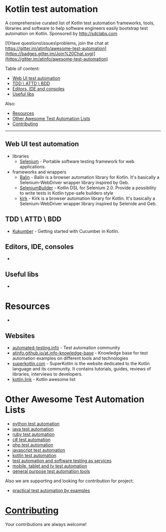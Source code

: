# Kotlin test automation

A comprehensive curated list of Kotlin test automation frameworks, tools, libraries and software to help software engineers easily bootstrap test automation on Kotlin. Sponsored by http://sdclabs.com

[![Have questions\issues\problems, join the chat at https://gitter.im/atinfo/awesome-test-automation](https://badges.gitter.im/Join%20Chat.svg)](https://gitter.im/atinfo/awesome-test-automation)

Table of content:

- [Web UI test automation](#web-ui-test-automation)
- [TDD \ ATTD \ BDD](#tdd--atdd--bdd)
- [Editors, IDE and consoles](#editors-ide-consoles)
- [Useful libs](#useful-libs)

Also:

- [Resources](#resources)
- [Other Awesome Test Automation Lists](#other-awesome-test-automation-lists)
- [Contributing](#contributing)

---

## Web UI test automation

- libraries
    * [Selenium](http://docs.seleniumhq.org/) - Portable software testing framework for web applications.
- frameworks and wrappers
    * [Balin](https://github.com/EPadronU/balin) - Balin is a browser automation library for Kotlin. It's basically a Selenium-WebDriver wrapper library inspired by Geb.
    * [SeleniumBuilder](https://github.com/qwertukg/SeleniumBuilder) - Kotlin DSL for Selenium 2.0. Provide a possibility to write tests in Kotlin type-safe builders style
    * [kirk](https://github.com/SergeyPirogov/kirk) - Kirk is a browser automation library for Kotlin. It's basically a Selenium-WebDriver wrapper library inspired by Selenide and Geb.

## TDD \ ATTD \ BDD

* [Kukumber](https://github.com/mlvandijk/kukumber-skeleton) - Getting started with Cucumber in Kotlin.

## Editors, IDE, consoles

-

## Useful libs

-

# Resources

-

## Websites

* [automated-testing.info](http://automated-testing.info) - Test automation community
* [atinfo.github.io/at.info-knowledge-base](http://atinfo.github.io/at.info-knowledge-base/)  - Knowledge base for test automation examples on different tools and technologies
* [superkotlin.com](https://superkotlin.com/) - SuperKotlin is the website dedicated to the Kotlin language and its community. It contains tutorials, guides, reviews of libraries, interviews to developers.
* [kotlin.link](https://kotlin.link/) - Kotlin awesome list

# Other Awesome Test Automation Lists

* [python test automation](https://github.com/atinfo/awesome-test-automation/blob/master/python-test-automation.md)
* [java test automation](https://github.com/atinfo/awesome-test-automation/blob/master/java-test-automation.md)
* [ruby test automation](https://github.com/atinfo/awesome-test-automation/blob/master/ruby-test-automation.md)
* [c# test automation](https://github.com/atinfo/awesome-test-automation/blob/master/c%23-test-automation.md)
* [php test automation](https://github.com/atinfo/awesome-test-automation/blob/master/php-test-automation.md)
* [javascript test automation](https://github.com/atinfo/awesome-test-automation/blob/master/javascript-test-automation.md)
* [kotlin test automation](https://github.com/atinfo/awesome-test-automation/blob/master/kotlin-test-automation.md)
* [test automation and software testing as services](https://github.com/atinfo/awesome-test-automation/blob/master/automation-and-testing-as-service.md)
* [mobile, tablet and tv test automation](https://github.com/atinfo/awesome-test-automation/blob/master/mobile-test-automation.md)
* [general purpose test automation tools](https://github.com/atinfo/awesome-test-automation/blob/master/general-purpose-test-automation-tools.md)

Also we are supporting and looking for contribution for project:

* [practical test automation by examples](https://github.com/atinfo/at.info-knowledge-base)

# [Contributing](https://github.com/atinfo/awesome-test-automation/blob/master/CONTRIBUTING.md)
Your contributions are always welcome!
